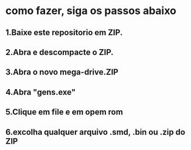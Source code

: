 # como fazer, siga os passos abaixo
## 1.Baixe este repositorio em ZIP.
## 2.Abra e descompacte o ZIP.
## 3.Abra o novo mega-drive.ZIP
## 4.Abra "gens.exe"
## 5.Clique em file e em opem rom
## 6.excolha qualquer arquivo .smd, .bin ou .zip do ZIP